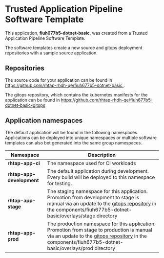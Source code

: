 # Trusted Application Pipeline Software Template

This application, **fiuh677b5-dotnet-basic**, was created from a Trusted Application Pipeline Software Template.

The software templates create a new source and gitops deployment repositories with a sample source application. 

## Repositories

The source code for your application can be found in [https://github.com/rhtap-rhdh-qe/fiuh677b5-dotnet-basic ](https://github.com/rhtap-rhdh-qe/fiuh677b5-dotnet-basic ).
 
The gitops repository, which contains the kubernetes manifests for the application can be found in 
[https://github.com/rhtap-rhdh-qe/fiuh677b5-dotnet-basic-gitops ](https://github.com/rhtap-rhdh-qe/fiuh677b5-dotnet-basic-gitops ) 

## Application namespaces 

The default application will be found in the following namespaces. Applications can be deployed into unique namespaces or multiple software templates can also bet generated into the same group namespaces.  

|  Namespace   |  Description   |  
| -------- | -------- |
| **rhtap-app-ci** | The namespace used for CI workloads |
| **rhtap-app-development** | The default application during development. Every build will be deployed to this namespace for testing. |
| **rhtap-app-stage** | The staging namespace for this application. Promotion from development to stage is manual via an update to the [gitops repository](https://github.com/rhtap-rhdh-qe/fiuh677b5-dotnet-basic-gitops ) in the components/fiuh677b5-dotnet-basic/overlays/stage directory |
| **rhtap-app-prod** | The production namespace for this application. Promotion from stage to production is manual via an update to the [gitops repository](https://github.com/rhtap-rhdh-qe/fiuh677b5-dotnet-basic-gitops ) in the components/fiuh677b5-dotnet-basic/overlays/prod directory |